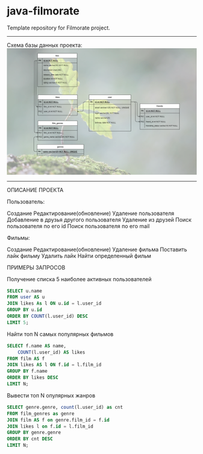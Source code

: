 # java-filmorate

Template repository for Filmorate project.

-----
Схема базы данных проекта:
![](./diagramms/db_scheme.drawio.png)

---
ОПИСАНИЕ ПРОЕКТА

Пользователь:

Создание
Редактирование(обновление)
Удаление пользователя
Добавление в друзья другого пользователя
Удаление из друзей
Поиск пользователя по его id
Поиск пользователя по его mail

Фильмы:

Создание
Редактирование(обновление)
Удаление фильма
Поставить лайк фильму
Удалить лайк
Найти определенный фильм


ПРИМЕРЫ ЗАПРОСОВ

Получение списка 5 наиболее активных пользователей

```sql
SELECT u.name
FROM user AS u 
JOIN likes As l ON u.id = l.user_id
GROUP BY u.id
ORDER BY COUNT(l.user_id) DESC
LIMIT 5;
```

Найти топ N самых популярных фильмов

```sql
SELECT f.name AS name,
    COUNT(l.user_id) AS likes
FROM film AS f
JOIN likes AS l ON f.id = l.film_id
GROUP BY f.name
ORDER BY likes DESC
LIMIT N;
```

Вывести топ N опулярных жанров

```sql
SELECT genre.genre, count(l.user_id) as cnt
FROM film_genres as genre
JOIN film AS f on genre.film_id = f.id
JOIN likes l on f.id = l.film_id
GROUP BY genre.genre
ORDER BY cnt DESC
LIMIT N;
```
